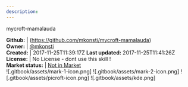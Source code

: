 ```yaml
---
description: 
---
```

mycroft-mamalauda



**Github:** | (https://github.com/mkonsti/mycroft-mamalauda)  
**Owner:** | [@mkonsti](https://github.com/mkonsti)  
**Created:** | 2017-11-25T11:39:17Z  **Last updated:** 2017-11-25T11:41:26Z  
**License:** | No License - dont use this skill !  
**Market status:** | [Not in Market](https://market.mycroft.ai/skill/)  
 ![.gitbook/assets/mark-1-icon.png]  ![.gitbook/assets/mark-2-icon.png]  ![.gitbook/assets/picroft-icon.png]  ![.gitbook/assets/kde.png]  
